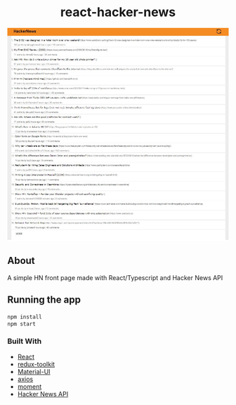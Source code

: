 <h1 align="center">react-hacker-news</h1>

<p align="center">
 <img src="./images/snapshot.JPG"/>
</p>

## About 
A simple HN front page made with React/Typescript and Hacker News API

## Running the app

```
npm install
npm start
```

### Built With
- [React](https://reactjs.org/)
- [redux-toolkit](https://redux-toolkit.js.org/)
- [Material-UI](https://mui.com/)
- [axios](https://github.com/axios/axios)
- [moment](https://momentjs.com/)
- [Hacker News API](https://hackernews.api-docs.io/v0/overview/introduction)

